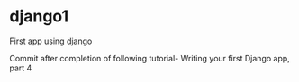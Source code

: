# django1
First app using django

Commit after completion of following tutorial-
  Writing your first Django app, part 4

